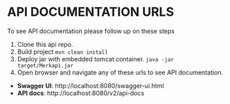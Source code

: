# API DOCUMENTATION URLS

To see API documentation please follow up on these steps

1. Clone this api repo. 
2. Build project `mvn clean install`
3. Deploy jar with embedded tomcat container. `java -jar target/Merkapi.jar`
4. Open browser and navigate any of these urls to see API documentation.
 - **Swagger UI**: http://localhost:8080/swagger-ui.html
 - **API docs**: http://localhost:8080/v2/api-docs
